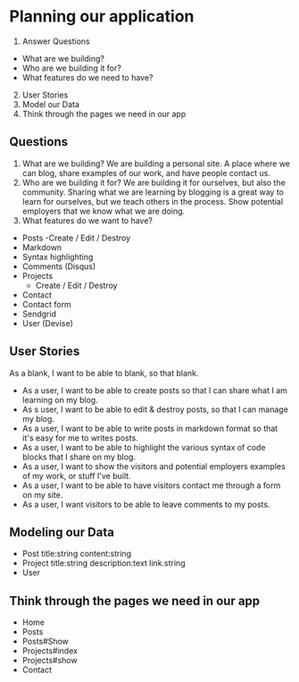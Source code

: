 # Planning our application

1. Answer Questions
- What are we building?
- Who are we building it for?
- What features do we need to have?
2. User Stories
3. Model our Data
4. Think through the pages we need in our app

## Questions

1. What are we building? We are building a personal site. A place where we can blog, share examples of our work, and have people contact us.
2. Who are we building it for? We are building it for ourselves, but also the community. Sharing what we are learning by blogging is a great way to learn for ourselves, but we teach others in the process. Show potential employers that we know what we are doing.
3. What features do we want to have?
- Posts
-Create / Edit / Destroy
- Markdown
- Syntax highlighting
- Comments (Disqus)
- Projects
     - Create / Edit / Destroy
- Contact
- Contact form
- Sendgrid
- User (Devise)

## User Stories

As a blank, I want to be able to blank, so that blank.
- As a user, I want to be able to create posts so that I can share what I am learning on my blog.
- As s user, I want to be able to edit & destroy posts, so that I can manage my blog.
- As a user, I want to be able to write posts in markdown format so that it's easy for me to writes posts.
- As a user, I want to be able to highlight the various syntax of code blocks that I share on my blog.
- As a user, I want to show the visitors and potential employers examples of my work, or stuff I've built.
- As a user, I want to be able to have visitors contact me through a form on my site.
- As a user, I want visitors to be able to leave comments to my posts.

## Modeling our Data

- Post
title:string
content:string
- Project
title:string
description:text
link.string
- User

## Think through the pages we need in our app

- Home
- Posts
- Posts#Show
- Projects#index
- Projects#show
- Contact
